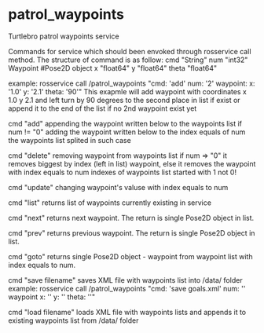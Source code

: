 # patrol_waypoints
Turtlebro patrol waypoints service

Commands for service which should been envoked through rosservice call method.
The structure of command is as follow:
cmd "String"
num "int32"
Waypoint #Pose2D object
x "float64"
y "float64"
theta "float64"

example:
rosservice call /patrol_waypoints "cmd: 'add'
num: '2'
waypoint:
    x: '1.0'
    y: '2.1'
    theta: '90'"
This exapmle will add waypoint with coordinates x 1.0 y 2.1 and left turn by 90 degrees to the second place in list if exist or append it to the end of the list if no 2nd waypoint exist yet


cmd "add" appending the waypoint written below to the waypoints list
if num != "0" adding the waypoint written below to the index equals of num the waypoints list splited in such case

cmd "delete" removing waypoint from waypoints list
if num => "0" it removes biggest by index (left in list) waypoint, else it removes the waypoint with index equals to num
indexes of waypoints list started with 1 not 0!

cmd "update" changing waypoint's valuse with index equals to num

cmd "list" returns list of waypoints currently existing in service

cmd "next" returns next waypoint. The return is single Pose2D object in list.

cmd "prev" returns previous waypoint. The return is single Pose2D object in list.

cmd "goto" returns single Pose2D object - waypoint from waypoint list with index equals to num.

cmd "save filename" saves XML file with waypoints list into /data/ folder
example:
rosservice call /patrol_waypoints "cmd: 'save goals.xml'
num: ''
waypoint
    x: ''
    y: ''
    theta: ''"

cmd "load filename" loads XML file with waypoints lists and appends it to existing waypoints list from /data/ folder

